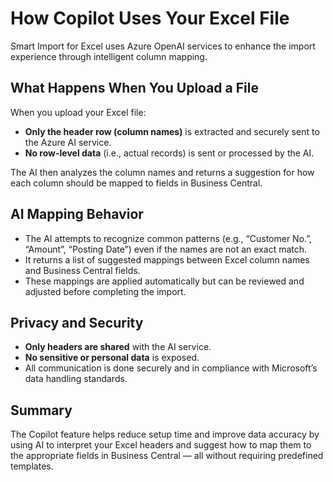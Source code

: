 # How Copilot Uses Your Excel File

Smart Import for Excel uses Azure OpenAI services to enhance the import experience through intelligent column mapping.

## What Happens When You Upload a File

When you upload your Excel file:

- **Only the header row (column names)** is extracted and securely sent to the Azure AI service.
- **No row-level data** (i.e., actual records) is sent or processed by the AI.

The AI then analyzes the column names and returns a suggestion for how each column should be mapped to fields in Business Central.

## AI Mapping Behavior

- The AI attempts to recognize common patterns (e.g., “Customer No.”, “Amount”, “Posting Date”) even if the names are not an exact match.
- It returns a list of suggested mappings between Excel column names and Business Central fields.
- These mappings are applied automatically but can be reviewed and adjusted before completing the import.

## Privacy and Security

- **Only headers are shared** with the AI service.
- **No sensitive or personal data** is exposed.
- All communication is done securely and in compliance with Microsoft’s data handling standards.

## Summary

The Copilot feature helps reduce setup time and improve data accuracy by using AI to interpret your Excel headers and suggest how to map them to the appropriate fields in Business Central — all without requiring predefined templates.
